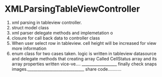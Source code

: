 # XMLParsingTableViewController
1) xml parsing in tableview controller.
2) struct model class
3) xml parser delegate methods and implemetation o
4) closure for call back data to controller class 
5) When user select row in tableview. cell height will be increased for view more information
6) enum class for two cases taken. logic is written in tableview datasource and delegate methods
   that creating array Called CellStatus array and its array properties written vice-ve....
   __________________ finally check snaps images._____________________________ share code...........

